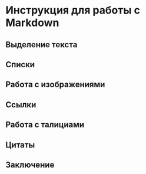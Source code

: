 # Инструкция для работы с Markdown

## Выделение текста

## Списки

## Работа с изображениями

## Ссылки

## Работа с талициами

## Цитаты

## Заключение